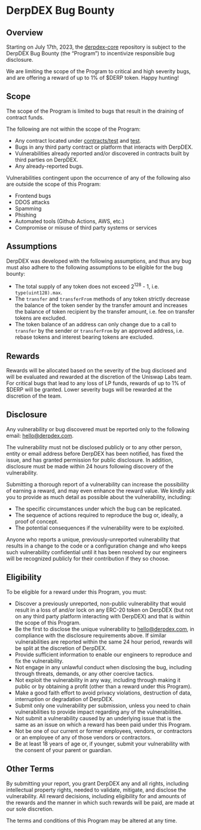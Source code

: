 # DerpDEX Bug Bounty

## Overview

Starting on July 17th, 2023, the [derpdex-core](https://github.com/derpdex-official/derpdex-core) repository is subject to the DerpDEX Bug Bounty (the “Program”) to incentivize responsible bug disclosure.

We are limiting the scope of the Program to critical and high severity bugs, and are offering a reward of up to 1% of $DERP token. Happy hunting!

## Scope

The scope of the Program is limited to bugs that result in the draining of contract funds.

The following are not within the scope of the Program:

- Any contract located under [contracts/test](./contracts/test) and [test](./test).
- Bugs in any third party contract or platform that interacts with DerpDEX.
- Vulnerabilities already reported and/or discovered in contracts built by third parties on DerpDEX.
- Any already-reported bugs.

Vulnerabilities contingent upon the occurrence of any of the following also are outside the scope of this Program:

- Frontend bugs
- DDOS attacks
- Spamming
- Phishing
- Automated tools (Github Actions, AWS, etc.)
- Compromise or misuse of third party systems or services

## Assumptions

DerpDEX was developed with the following assumptions, and thus any bug must also adhere to the following assumptions
to be eligible for the bug bounty:

- The total supply of any token does not exceed 2<sup>128</sup> - 1, i.e. `type(uint128).max`.
- The `transfer` and `transferFrom` methods of any token strictly decrease the balance of the token sender by the transfer amount and increases the balance of token recipient by the transfer amount, i.e. fee on transfer tokens are excluded.
- The token balance of an address can only change due to a call to `transfer` by the sender or `transferFrom` by an approved address, i.e. rebase tokens and interest bearing tokens are excluded.

## Rewards

Rewards will be allocated based on the severity of the bug disclosed and will be evaluated and rewarded at the discretion of the Uniswap Labs team. For critical bugs that lead to any loss of LP funds, rewards of up to 1% of $DERP will be granted. Lower severity bugs will be rewarded at the discretion of the team. 

## Disclosure

Any vulnerability or bug discovered must be reported only to the following email: [hello@derpdex.com](mailto:hello@derpdex.com).

The vulnerability must not be disclosed publicly or to any other person, entity or email address before DerpDEX has been notified, has fixed the issue, and has granted permission for public disclosure. In addition, disclosure must be made within 24 hours following discovery of the vulnerability.

Submitting a thorough report of a vulnerability can increase the possibility of earning a reward, and may even enhance the reward value. We kindly ask you to provide as much detail as possible about the vulnerability, including:

- The specific circumstances under which the bug can be replicated.
- The sequence of actions required to reproduce the bug or, ideally, a proof of concept.
- The potential consequences if the vulnerability were to be exploited.

Anyone who reports a unique, previously-unreported vulnerability that results in a change to the code or a configuration change and who keeps such vulnerability confidential until it has been resolved by our engineers will be recognized publicly for their contribution if they so choose.

## Eligibility

To be eligible for a reward under this Program, you must:

- Discover a previously unreported, non-public vulnerability that would result in a loss of and/or lock on any ERC-20 token on DerpDEX (but not on any third party platform interacting with DerpDEX) and that is within the scope of this Program. 
- Be the first to disclose the unique vulnerability to [hello@derpdex.com](mailto:hello@derpdex.com), in compliance with the disclosure requirements above. If similar vulnerabilities are reported within the same 24 hour period, rewards will be split at the discretion of DerpDEX.
- Provide sufficient information to enable our engineers to reproduce and fix the vulnerability.
- Not engage in any unlawful conduct when disclosing the bug, including through threats, demands, or any other coercive tactics.
- Not exploit the vulnerability in any way, including through making it public or by obtaining a profit (other than a reward under this Program).
- Make a good faith effort to avoid privacy violations, destruction of data, interruption or degradation of DerpDEX.
- Submit only one vulnerability per submission, unless you need to chain vulnerabilities to provide impact regarding any of the vulnerabilities.
- Not submit a vulnerability caused by an underlying issue that is the same as an issue on which a reward has been paid under this Program.
- Not be one of our current or former employees, vendors, or contractors or an employee of any of those vendors or contractors.
- Be at least 18 years of age or, if younger, submit your vulnerability with the consent of your parent or guardian.

## Other Terms

By submitting your report, you grant DerpDEX any and all rights, including intellectual property rights, needed to validate, mitigate, and disclose the vulnerability. All reward decisions, including eligibility for and amounts of the rewards and the manner in which such rewards will be paid, are made at our sole discretion.

The terms and conditions of this Program may be altered at any time.
